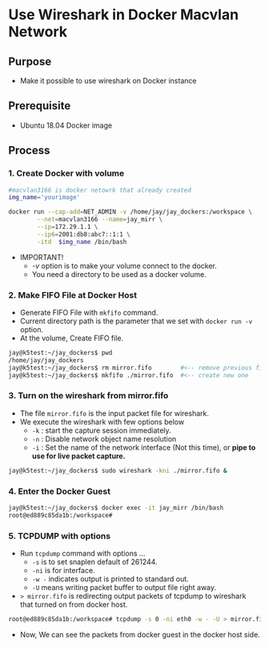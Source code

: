 <link rel="stylesheet" type="text/css" media="all" href="https://shlomo90.github.io/homepage.css" />

# Use Wireshark in Docker Macvlan Network

## Purpose

* Make it possible to use wireshark on Docker instance

## Prerequisite

* Ubuntu 18.04 Docker image

## Process

### 1. Create Docker with volume

```bash
#macvlan3166 is docker netowrk that already created
img_name='yourimage'

docker run --cap-add=NET_ADMIN -v /home/jay/jay_dockers:/workspace \
        --net=macvlan3166 --name=jay_mirr \
        --ip=172.29.1.1 \
        --ip6=2001:db8:abc7::1:1 \
        -itd  $img_name /bin/bash
```

* IMPORTANT!
	* *-v* option is to make your volume connect to the docker.
	* You need a directory to be used as a docker volume.

### 2. Make FIFO File at Docker Host

* Generate FIFO File with `mkfifo` command.
* Current directory path is the parameter that we set with `docker run -v` option.
* At the volume, Create FIFO file.

```bash
jay@k5test:~/jay_dockers$ pwd
/home/jay/jay_dockers
jay@k5test:~/jay_dockers$ rm mirror.fifo		#<-- remove previous fifo file
jay@k5test:~/jay_dockers$ mkfifo ./mirror.fifo	#<-- create new one
```

### 3. Turn on the wireshark from mirror.fifo

* The file `mirror.fifo` is the input packet file for wireshark.
* We execute the wireshark with few options below
	* `-k` : start the capture session immediately.
	* `-n` : Disable network object name resolution
	* `-i` : Set the name of the network interface (Not this time), or **pipe to use for live packet  capture.**

```bash
jay@k5test:~/jay_dockers$ sudo wireshark -kni ./mirror.fifo &
```


### 4. Enter the Docker Guest

```bash
jay@k5test:~/jay_dockers$ docker exec -it jay_mirr /bin/bash
root@ed889c85da1b:/workspace# 
```


### 5. TCPDUMP with options

* Run `tcpdump` command with options ...
	* `-s` is to set snaplen default of 261244.
	* `-ni` is for interface.
	* `-w -` indicates output is printed to standard out.
	* `-U` means writing packet buffer to output file right away.
* `> mirror.fifo` is redirecting output packets of tcpdump to wireshark that turned on from docker host.

```bash
root@ed889c85da1b:/workspace# tcpdump -s 0 -ni eth0 -w - -U > mirror.fifo
```

* Now, We can see the packets from docker guest in the docker host side.



